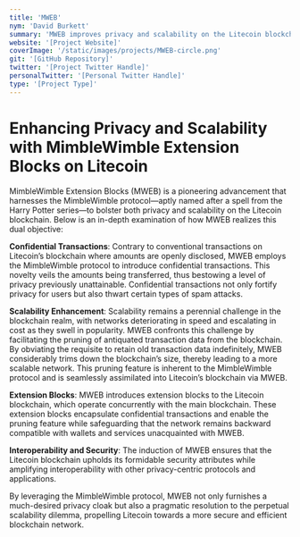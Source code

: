 ```yaml
---
title: 'MWEB'
nym: 'David Burkett'
summary: 'MWEB improves privacy and scalability on the Litecoin blockchain. It leverages the MimbleWimble protocol to enable confidential transactions, which obscure the amounts being transferred, while also allowing for the pruning of old data from the blockchain, thus improving scalability.'
website: '[Project Website]'
coverImage: '/static/images/projects/MWEB-circle.png'
git: '[GitHub Repository]'
twitter: '[Project Twitter Handle]'
personalTwitter: '[Personal Twitter Handle]'
type: '[Project Type]'
---
```


# **Enhancing Privacy and Scalability with MimbleWimble Extension Blocks on Litecoin**

MimbleWimble Extension Blocks (MWEB) is a pioneering advancement that harnesses the MimbleWimble protocol—aptly named after a spell from the Harry Potter series—to bolster both privacy and scalability on the Litecoin blockchain. Below is an in-depth examination of how MWEB realizes this dual objective:

**Confidential Transactions**:
Contrary to conventional transactions on Litecoin’s blockchain where amounts are openly disclosed, MWEB employs the MimbleWimble protocol to introduce confidential transactions. This novelty veils the amounts being transferred, thus bestowing a level of privacy previously unattainable. Confidential transactions not only fortify privacy for users but also thwart certain types of spam attacks.

**Scalability Enhancement**:
Scalability remains a perennial challenge in the blockchain realm, with networks deteriorating in speed and escalating in cost as they swell in popularity. MWEB confronts this challenge by facilitating the pruning of antiquated transaction data from the blockchain. By obviating the requisite to retain old transaction data indefinitely, MWEB considerably trims down the blockchain’s size, thereby leading to a more scalable network. This pruning feature is inherent to the MimbleWimble protocol and is seamlessly assimilated into Litecoin’s blockchain via MWEB.

**Extension Blocks**:
MWEB introduces extension blocks to the Litecoin blockchain, which operate concurrently with the main blockchain. These extension blocks encapsulate confidential transactions and enable the pruning feature while safeguarding that the network remains backward compatible with wallets and services unacquainted with MWEB.

**Interoperability and Security**:
The induction of MWEB ensures that the Litecoin blockchain upholds its formidable security attributes while amplifying interoperability with other privacy-centric protocols and applications.


By leveraging the MimbleWimble protocol, MWEB not only furnishes a much-desired privacy cloak but also a pragmatic resolution to the perpetual scalability dilemma, propelling Litecoin towards a more secure and efficient blockchain network.
